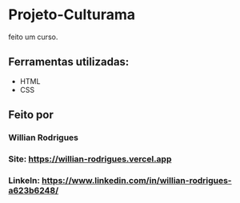 # Projeto-Culturama

feito um curso.

## Ferramentas utilizadas:
* HTML
* CSS

## Feito por
### Willian Rodrigues
### Site: https://willian-rodrigues.vercel.app
### LinkeIn: https://www.linkedin.com/in/willian-rodrigues-a623b6248/

